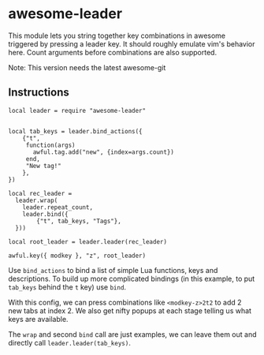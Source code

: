 # awesome-leader

This module lets you string together key combinations in awesome triggered by pressing a leader key. It should roughly emulate vim's behavior here. Count arguments before combinations are also supported.

Note: This version needs the latest awesome-git

## Instructions

```
local leader = require "awesome-leader"


local tab_keys = leader.bind_actions({
    {"t",
     function(args)
       awful.tag.add("new", {index=args.count})
     end,
     "New tag!"
    },
})

local rec_leader =
  leader.wrap(
    leader.repeat_count,
    leader.bind({
        {"t", tab_keys, "Tags"},
  }))

local root_leader = leader.leader(rec_leader)

awful.key({ modkey }, "z", root_leader)
```

Use `bind_actions` to bind a list of simple Lua functions, keys and
descriptions. To build up more complicated bindings (in this example, to put
`tab_keys` behind the `t` key) use `bind`.

With this config, we can press combinations like `<modkey-z>2t2` to add 2 new tabs at index 2.
We also get nifty popups at each stage telling us what keys are available.

The `wrap` and second `bind` call are just examples, we can leave them out and directly call
`leader.leader(tab_keys)`.
